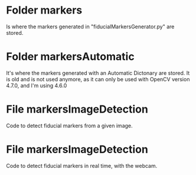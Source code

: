 # Folder markers
Is where the markers generated in "fiducialMarkersGenerator.py" are stored.

# Folder markersAutomatic
It's where the markers generated with an Automatic Dictonary are stored. It is old and is not used anymore, as it can only be used with OpenCV version 4.7.0, and I'm using 4.6.0


# File markersImageDetection
Code to detect fiducial markers from a given image.

# File markersImageDetection
Code to detect fiducial markers in real time, with the webcam.
